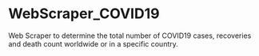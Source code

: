 # WebScraper_COVID19
Web Scraper to determine the total number of COVID19 cases, recoveries and death count worldwide or in a specific country.

